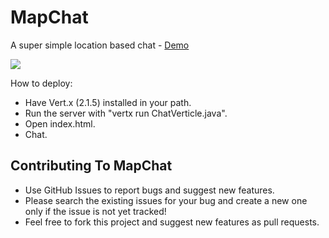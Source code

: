 # MapChat
A super simple location based chat - [Demo](http://idoco.github.io/map-chat)

![](https://raw.githubusercontent.com/idoco/map-chat/master/map-chat.png)

How to deploy:
- Have Vert.x (2.1.5) installed in your path.
- Run the server with "vertx run ChatVerticle.java".
- Open index.html.
- Chat.

## Contributing To MapChat
- Use GitHub Issues to report bugs and suggest new features. 
- Please search the existing issues for your bug and create a new one only if the issue is not yet tracked!
- Feel free to fork this project and suggest new features as pull requests.

